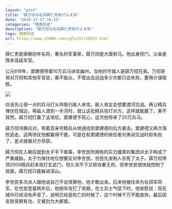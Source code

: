 ```yaml
---
layout: "post"
title: "薛万彻与名将薛仁贵有什么关系"
date: "2018-12-17 16:15"
categories: "隋唐历史"
description: "薛万彻与名将薛仁贵有什么关系"
tags: 隋唐历史
url: https://www.y5000.com/zgls/st/19257.html
---
```






薛仁贵是唐朝初年名将，著名的军事家，薛万彻是大唐驸马。他出身将门，父亲是隋末高级军官。

公元618年，窦建德带着10万兵马进攻幽州，当地的守城人是薛万彻兄弟。万彻哥哥对万彻和其他军官说，寡不敌众，不管出去迎战多少次都只会失败，要用计谋取胜。

![](https://img.y5000.com/uploads/allimg/170413/8-1F41310533W24.jpg)

应该先让弱一点的兵马打头阵吸引敌人来攻，敌人肯定会想要渡河交战。再让精兵埋伏在城边，等敌人渡到一半河时，就让这批精兵攻打对方，这样就能赢了。果不其然，薛万彻打赢了这场仗。窦建德不死心，这次他带来了20万兵马。

薛万彻冷静应对，带着百来号精兵从地道绕到窦建德的后方袭击。窦建德又再次落败逃走。这两场仗他都赢得干脆，可是在和窦建德的继任者刘黑闼交战时却失败了，差点就被对方俘获。

薛万彻在入朝后就到太子手下做事，李世民所拥有的实力雄厚的集团对太子构成了严重威胁。太子为保住地位想要反对李世民。世民先发制人杀死了太子。薛万彻带领2000精兵赶来攻打玄武门，但久攻不下又转攻秦王府。但李世民很快就控制了局面，薛万彻只能躲进深山。

李世民多次派人跟他说自己不会怪罪他，他才敢出来。后来他被任命为右领军将军。在世民登基两年后，他随军攻打了突厥。在士兵士气低下时，他安慰说：现在城中已经没有声音了，说明已经是败亡的时候了，这个时候千万不能放弃。最后因击败突厥有功，又被封为大都督。

